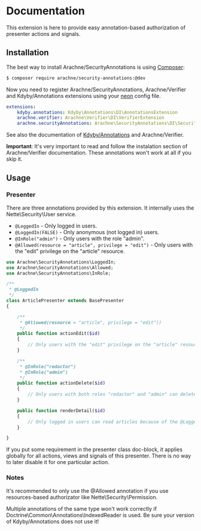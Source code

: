 # Documentation

This extension is here to provide easy annotation-based authorization of presenter actions and signals.


## Installation

The best way to install Arachne/SecurityAnnotations is using [Composer](http://getcomposer.org/):

```sh
$ composer require arachne/security-annotations:@dev
```

Now you need to register Arachne/SecurityAnnotations, Arachne/Verifier and Kdyby/Annotations extensions using your [neon](http://ne-on.org/) config file.

```yml
extensions:
	kdyby.annotations: Kdyby\Annotations\DI\AnnotationsExtension
	arachne.verifier: Arachne\Verifier\DI\VerifierExtension
	arachne.securityAnnotations: Arachne\SecurityAnnotations\DI\SecurityAnnotationsExtension
```

See also the documentation of [Kdyby/Annotations](https://github.com/Kdyby/Annotations/blob/master/docs/en/index.md) and Arachne/Verifier.

**Important**: It's very important to read and follow the instalation section of Arachne/Verifier documentation. These annotations won't work at all if you skip it.


## Usage

### Presenter

There are three annotations provided by this extension. It internally uses the Nette\Security\User service.

- `@LoggedIn` - Only logged in users.
- `@LoggedIn(FALSE)` - Only anonymous (not logged in) users.
- `@InRole("admin")` - Only users with the role "admin".
- `@Allowed(resource = "article", privilege = "edit")` - Only users with the "edit" privilege on the "article" resource.

```php
use Arachne\SecurityAnnotations\LoggedIn;
use Arachne\SecurityAnnotations\Allowed;
use Arachne\SecurityAnnotations\InRole;

/**
 * @LoggedIn
 */
class ArticlePresenter extends BasePresenter
{

	/**
	 * @Allowed(resource = "article", privilege = "edit"))
	 */
	public function actionEdit($id)
	{
		// Only users with the "edit" privilege on the "article" resource can edit articles.
	}

	/**
	 * @InRole("redactor")
	 * @InRole("admin")
	 */
	public function actionDelete($id)
	{
		// Only users with both roles "redactor" and "admin" can delete articles.
	}

	public function renderDetail($id)
	{
		// Only logged in users can read articles because of the @LoggedIn annotation used in ArticlePresenter class doc-block.
	}

}
```

If you put some requirement in the presenter class doc-block, it applies globally for all actions, views and signals of this presenter. There is no way to later disable it for one particular action.

### Notes

It's recommended to only use the @Allowed annotation if you use resources-based authorizator like Nette\Security\Permission.

Multiple annotations of the same type won't work correctly if Doctrine\Common\Annotations\IndexedReader is used. Be sure your version of Kdyby/Annotations does not use it!
